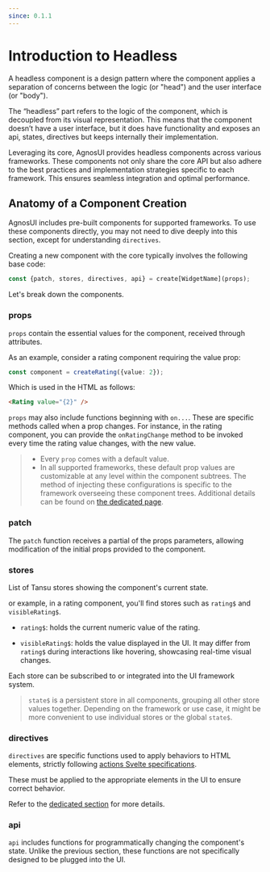 ```yaml
---
since: 0.1.1
---
```


# Introduction to Headless

A headless component is a design pattern where the component applies a separation of concerns between the logic (or "head") and the user interface (or "body").

The “headless” part refers to the logic of the component, which is decoupled from its visual representation. This means that the component doesn’t have a user interface, but it does have functionality and exposes an api, states, directives but keeps internally their implementation.

Leveraging its core, AgnosUI provides headless components across various frameworks. These components not only share the core API but also adhere to the best practices and implementation strategies specific to each framework. This ensures seamless integration and optimal performance.

## Anatomy of a Component Creation

AgnosUI includes pre-built components for supported frameworks. To use these components directly, you may not need to dive deeply into this section, except for understanding `directives`.

Creating a new component with the core typically involves the following base code:

```typescript
const {patch, stores, directives, api} = create[WidgetName](props);
```

Let's break down the components.

### props

`props` contain the essential values for the component, received through attributes.

As an example, consider a rating component requiring the value prop:

```typescript
const component = createRating({value: 2});
```

Which is used in the HTML as follows:

```html
<Rating value="{2}" />
```

`props` may also include functions beginning with `on...`. These are specific methods called when a prop changes. For instance, in the rating component, you can provide the `onRatingChange` method to be invoked every time the rating value changes, with the new value.

> - Every `prop` comes with a default value.
> - In all supported frameworks, these default prop values are customizable at any level within the component subtrees. The method of injecting these configurations is specific to the framework overseeing these component trees. Additional details can be found on [the dedicated page](01-Configuration.md).

### patch

The `patch` function receives a partial of the props parameters, allowing modification of the initial props provided to the component.

### stores

List of Tansu stores showing the component's current state.

or example, in a rating component, you'll find stores such as `rating$` and `visibleRating$`.

- `rating$`: holds the current numeric value of the rating.

- `visibleRating$`: holds the value displayed in the UI. It may differ from `rating$` during interactions like hovering, showcasing real-time visual changes.

Each store can be subscribed to or integrated into the UI framework system.

> `state$` is a persistent store in all components, grouping all other store values together. Depending on the framework or use case, it might be more convenient to use individual stores or the global `state$`.

### directives

`directives` are specific functions used to apply behaviors to HTML elements, strictly following [actions Svelte specifications](https://svelte.dev/docs/svelte-action).

These must be applied to the appropriate elements in the UI to ensure correct behavior.

Refer to the [dedicated section](03-Directives.md) for more details.

### api

`api` includes functions for programmatically changing the component's state. Unlike the previous section, these functions are not specifically designed to be plugged into the UI.
